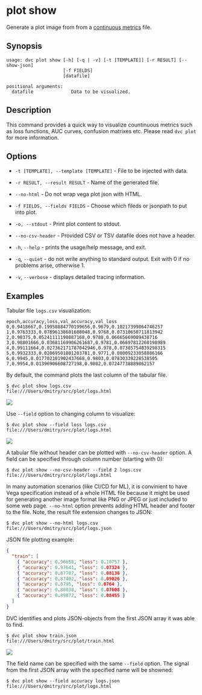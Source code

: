 # plot show

Generate a plot image from from a
[continuous metrics](/doc/command-reference/plot#continous-metrics) file.

## Synopsis

```usage
usage: dvc plot show [-h] [-q | -v] [-t [TEMPLATE]] [-r RESULT] [--show-json]
                     [-f FIELDS]
                     [datafile]

positional arguments:
  datafile              Data to be visualized.
```

## Description

This command provides a quick way to visualize countinuous metrics such as loss
functions, AUC curves, confusion matrixes etc. Please read `dvc plot` for more
information.

## Options

- `-t [TEMPLATE], --template [TEMPLATE]` - File to be injected with data.

- `-r RESULT, --result RESULT` - Name of the generated file.

- `--no-html` - Do not wrap vega plot json with HTML.

- `-f FIELDS, --fields FIELDS` - Choose which fileds or jsonpath to put into
  plot.

- `-o, --stdout` - Print plot content to stdout.

- `--no-csv-header` - Provided CSV or TSV datafile does not have a header.

- `-h`, `--help` - prints the usage/help message, and exit.

- `-q`, `--quiet` - do not write anything to standard output. Exit with 0 if no
  problems arise, otherwise 1.

- `-v`, `--verbose` - displays detailed tracing information.

## Examples

Tabular file `logs.csv` visualization:

```csv
epoch,accuracy,loss,val_accuracy,val_loss
0,0.9418667,0.19958884770199656,0.9679,0.10217399864746257
1,0.9763333,0.07896138601688048,0.9768,0.07310650711813942
2,0.98375,0.05241111190887168,0.9788,0.06665669009438716
3,0.98801666,0.03681169906261687,0.9781,0.06697812260198989
4,0.99111664,0.027362171787042946,0.978,0.07385754839298315
5,0.9932333,0.02069501801203781,0.9771,0.08009233058886166
6,0.9945,0.017702101902437668,0.9803,0.07830339228538505
7,0.9954,0.01396906608727198,0.9802,0.07247738889862157
```

By default, the command plots the last column of the tabular file.

```dvc
$ dvc plot show logs.csv
file:///Users/dmitry/src/plot/logs.html
```

![](/img/plot_show.svg)

Use `--field` option to changing column to visualize:

```dvc
$ dvc plot show --field loss logs.csv
file:///Users/dmitry/src/plot/logs.html
```

![](/img/plot_show_field.svg)

A tabular file without header can be plotted with `--no-csv-header` option. A
field can be specified through column number (starting with 0):

```dvc
$ dvc plot show --no-csv-header --field 2 logs.csv
file:///Users/dmitry/src/plot/logs.html
```

In many automation scenarios (like CI/CD for ML), it is convinient to have Vega
specification instead of a whole HTML file because it might be used for
generating another image format like PNG or JPEG or just included to some web
page. `--no-html` option prevents adding HTML header and footer to the file.
Note, the result file extension changes to JSON:

```
$ dvc plot show --no-html logs.csv
file:///Users/dmitry/src/plot/logs.json
```

JSON file plotting example:

```json
{
  "train": [
    { "accuracy": 0.96658, "loss": 0.10757 },
    { "accuracy": 0.97641, "loss": 0.07324 },
    { "accuracy": 0.87707, "loss": 0.08136 },
    { "accuracy": 0.87402, "loss": 0.09026 },
    { "accuracy": 0.8795, "loss": 0.0764 },
    { "accuracy": 0.88038, "loss": 0.07608 },
    { "accuracy": 0.89872, "loss": 0.08455 }
  ]
}
```

DVC identifies and plots JSON-objects from the first JSON array it was able to
find.

```dvc
$ dvc plot show train.json
file:///Users/dmitry/src/plot/train.html
```

![](/img/plot_show.svg)

The field name can be specified with the same `--field` option. The signal from
the first JSON array with the specified name will be showned:

```dvc
$ dvc plot show --field accuracy logs.json
file:///Users/dmitry/src/plot/logs.html
```

